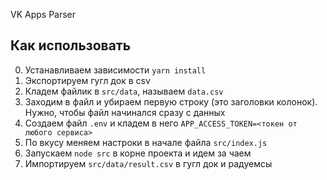 VK Apps Parser

## Как использовать
0. Устанавливаем зависимости ```yarn install```
1. Экспортируем гугл док в csv
2. Кладем файлик в ```src/data```, называем ```data.csv```
3. Заходим в файл и убираем первую строку (это заголовки колонок).
Нужно, чтобы файл начинался сразу с данных
4. Создаем файл ```.env``` и кладем в него ```APP_ACCESS_TOKEN=<токен от любого сервиса>```
5. По вкусу меняем настроки в начале файла ```src/index.js```
6. Запускаем ```node src``` в корне проекта и идем за чаем
7. Импортируем ```src/data/result.csv``` в гугл док и радуемсы